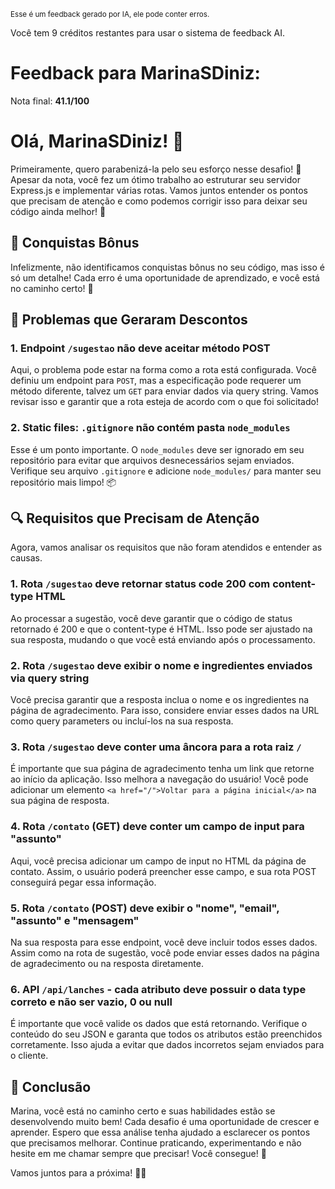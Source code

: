 <sup>Esse é um feedback gerado por IA, ele pode conter erros.</sup>

Você tem 9 créditos restantes para usar o sistema de feedback AI.

# Feedback para MarinaSDiniz:

Nota final: **41.1/100**

# Olá, MarinaSDiniz! 🌟

Primeiramente, quero parabenizá-la pelo seu esforço nesse desafio! 🥳 Apesar da nota, você fez um ótimo trabalho ao estruturar seu servidor Express.js e implementar várias rotas. Vamos juntos entender os pontos que precisam de atenção e como podemos corrigir isso para deixar seu código ainda melhor! 🚀

## 🎉 Conquistas Bônus

Infelizmente, não identificamos conquistas bônus no seu código, mas isso é só um detalhe! Cada erro é uma oportunidade de aprendizado, e você está no caminho certo! 💪

## 🚧 Problemas que Geraram Descontos

### 1. Endpoint `/sugestao` não deve aceitar método POST
Aqui, o problema pode estar na forma como a rota está configurada. Você definiu um endpoint para `POST`, mas a especificação pode requerer um método diferente, talvez um `GET` para enviar dados via query string. Vamos revisar isso e garantir que a rota esteja de acordo com o que foi solicitado!

### 2. Static files: `.gitignore` não contém pasta `node_modules`
Esse é um ponto importante. O `node_modules` deve ser ignorado em seu repositório para evitar que arquivos desnecessários sejam enviados. Verifique seu arquivo `.gitignore` e adicione `node_modules/` para manter seu repositório mais limpo! 📦

## 🔍 Requisitos que Precisam de Atenção

Agora, vamos analisar os requisitos que não foram atendidos e entender as causas.

### 1. Rota `/sugestao` deve retornar status code 200 com content-type HTML
Ao processar a sugestão, você deve garantir que o código de status retornado é 200 e que o content-type é HTML. Isso pode ser ajustado na sua resposta, mudando o que você está enviando após o processamento.

### 2. Rota `/sugestao` deve exibir o nome e ingredientes enviados via query string
Você precisa garantir que a resposta inclua o nome e os ingredientes na página de agradecimento. Para isso, considere enviar esses dados na URL como query parameters ou incluí-los na sua resposta.

### 3. Rota `/sugestao` deve conter uma âncora para a rota raiz `/`
É importante que sua página de agradecimento tenha um link que retorne ao início da aplicação. Isso melhora a navegação do usuário! Você pode adicionar um elemento `<a href="/">Voltar para a página inicial</a>` na sua página de resposta.

### 4. Rota `/contato` (GET) deve conter um campo de input para "assunto"
Aqui, você precisa adicionar um campo de input no HTML da página de contato. Assim, o usuário poderá preencher esse campo, e sua rota POST conseguirá pegar essa informação.

### 5. Rota `/contato` (POST) deve exibir o "nome", "email", "assunto" e "mensagem"
Na sua resposta para esse endpoint, você deve incluir todos esses dados. Assim como na rota de sugestão, você pode enviar esses dados na página de agradecimento ou na resposta diretamente.

### 6. API `/api/lanches` - cada atributo deve possuir o data type correto e não ser vazio, 0 ou null
É importante que você valide os dados que está retornando. Verifique o conteúdo do seu JSON e garanta que todos os atributos estão preenchidos corretamente. Isso ajuda a evitar que dados incorretos sejam enviados para o cliente.

## 🎯 Conclusão

Marina, você está no caminho certo e suas habilidades estão se desenvolvendo muito bem! Cada desafio é uma oportunidade de crescer e aprender. Espero que essa análise tenha ajudado a esclarecer os pontos que precisamos melhorar. Continue praticando, experimentando e não hesite em me chamar sempre que precisar! Você consegue! 💖

Vamos juntos para a próxima! 🚀✨